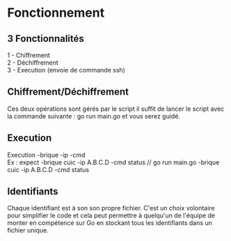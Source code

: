 # Fonctionnement

## 3 Fonctionnalités 

1 - Chiffrement <br />
2 - Déchiffrement <br />
3 - Execution (envoie de commande ssh) <br />

## Chiffrement/Déchiffrement

Ces deux opérations sont gérés par le script il suffit de lancer le script avec la commande suivante : go run main.go et vous serez guidé. <br />

## Execution

Execution -brique -ip -cmd <br />
Ex : expect -brique cuic -ip A.B.C.D -cmd status // go run main.go -brique cuic -ip A.B.C.D -cmd status <br />

## Identifiants
Chaque identifiant est à son son propre fichier. C'est un choix volontaire pour simplifier le code et cela peut permettre à quelqu'un de l'équipe de monter en compétence sur Go en stockant tous les identifiants dans un fichier unique. <br />
